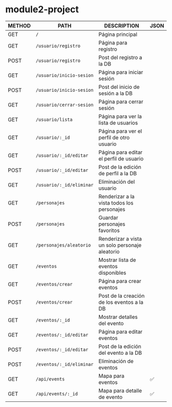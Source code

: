 # module2-project

| METHOD | PATH                     | DESCRIPTION                                    | JSON |
|--------|--------------------------|------------------------------------------------|------|
| GET    |`/`                       | Página principal                               |      | -
| GET    |`/usuario/registro`       | Página para registro                           |      | -
| POST   |`/usuario/registro`       | Post del registro a la DB                      |      | -
| GET    |`/usuario/inicio-sesion`  | Página para iniciar sesión                     |      | -
| POST   |`/usuario/inicio-sesion`  | Post del inicio de sesión a la DB              |      | -
| GET    |`/usuario/cerrar-sesion`  | Página para cerrar sesión                      |      | -
| GET    |`/usuario/lista`          | Página para ver la lista de usuarios           |      | -
| GET    |`/usuario/:_id`           | Página para ver el perfil de otro usuario      |      | -
| GET    |`/usuario/:_id/editar`    | Página para editar el perfil de usuario        |      | -
| POST   |`/usuario/:_id/editar`    | Post de la edición de perfil a la DB           |      | -
| GET    |`/usuario/:_id/eliminar`  | Eliminación del usuario                        |      | -
| GET    |`/personajes`             | Renderizar a la vista todos los personajes     |      | -
| POST   |`/personajes`             | Guardar personajes favoritos                   |      | - 
| GET    |`/personajes/aleatorio`   | Renderizar a vista un solo personaje aleatorio |      |
| GET    |`/eventos`                | Mostrar lista de eventos disponibles           |      | -
| GET    |`/eventos/crear`          | Página para crear eventos                      |      | -
| POST   |`/eventos/crear`          | Post de la creación de los eventos a la DB     |      | -
| GET    |`/eventos/:_id`           | Mostrar detalles del evento                    |      |
| GET    |`/eventos/:_id/editar`    | Página para editar eventos                     |      |
| POST   |`/eventos/:_id/editar`    | Post de la edición del evento a la DB          |      |
| POST   |`/eventos/:_id/eliminar`  | Eliminación de eventos                         |      |
| GET    |`/api/events`             | Mapa para eventos                              |  ✅ |
| GET    |`/api/events/:_id`        | Mapa para detalle de evento                    |  ✅ |
